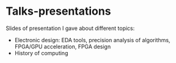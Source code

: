 # Talks-presentations
Slides of presentation I gave about different topics:
- Electronic design: EDA tools, precision analysis of algorithms, FPGA/GPU acceleration, FPGA design
- History of computing
